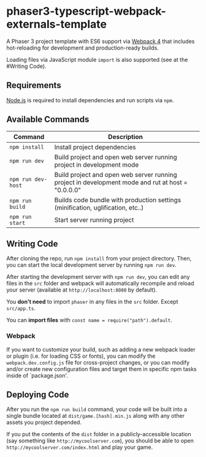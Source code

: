 # phaser3-typescript-webpack-externals-template

A Phaser 3 project template with ES6 support via [Webpack 4](https://webpack.js.org/)
that includes hot-reloading for development and production-ready builds.

Loading files via JavaScript module `import` is also supported (see at the #Writing Code).

## Requirements

[Node.js](https://nodejs.org) is required to install dependencies and run scripts via `npm`.

## Available Commands

| Command            | Description                                                                                       |
| ------------------ | ------------------------------------------------------------------------------------------------- |
| `npm install`      | Install project dependencies                                                                      |
| `npm run dev`      | Build project and open web server running project in development mode                             |
| `npm run dev-host` | Build project and open web server running project in development mode and rut at host = "0.0.0.0" |
| `npm run build`    | Builds code bundle with production settings (minification, uglification, etc..)                   |
| `npm run start`    | Start server running project                                                                      |

## Writing Code

After cloning the repo, run `npm install` from your project directory. Then, you can start the local development
server by running `npm run dev`.

After starting the development server with `npm run dev`, you can edit any files in the `src` folder
and webpack will automatically recompile and reload your server (available at `http://localhost:8080`
by default).

You **don't need** to import `phaser` in any files in the `src` folder. Except `src/app.ts`.

You can **import files** with `const name = require("path").default`.

### Webpack

If you want to customize your build, such as adding a new webpack loader or plugin (i.e. for loading CSS or fonts), you can
modify the `webpack.dev.config.js` file for cross-project changes, or you can modify and/or create
new configuration files and target them in specific npm tasks inside of `package.json'.

## Deploying Code

After you run the `npm run build` command, your code will be built into a single bundle located at
`dist/game.[hash].min.js` along with any other assets you project depended.

If you put the contents of the `dist` folder in a publicly-accessible location (say something like `http://mycoolserver.com`),
you should be able to open `http://mycoolserver.com/index.html` and play your game.
